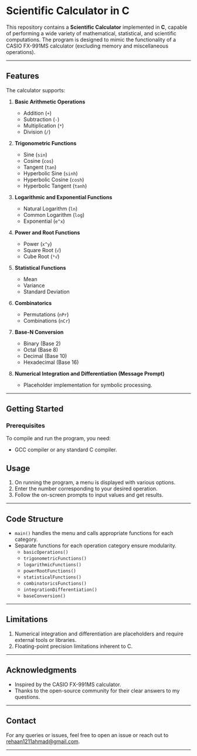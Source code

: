 # Scientific Calculator in C  

This repository contains a **Scientific Calculator** implemented in **C**, capable of performing a wide variety of mathematical, statistical, and scientific computations. The program is designed to mimic the functionality of a CASIO FX-991MS calculator (excluding memory and miscellaneous operations).  

---

## **Features**  

The calculator supports:  

1. **Basic Arithmetic Operations**  
   - Addition (`+`)  
   - Subtraction (`-`)  
   - Multiplication (`*`)  
   - Division (`/`)  

2. **Trigonometric Functions**  
   - Sine (`sin`)  
   - Cosine (`cos`)  
   - Tangent (`tan`)  
   - Hyperbolic Sine (`sinh`)  
   - Hyperbolic Cosine (`cosh`)  
   - Hyperbolic Tangent (`tanh`)  

3. **Logarithmic and Exponential Functions**  
   - Natural Logarithm (`ln`)  
   - Common Logarithm (`log`)  
   - Exponential (`e^x`)  

4. **Power and Root Functions**  
   - Power (`x^y`)  
   - Square Root (`√`)  
   - Cube Root (`³√`)  

5. **Statistical Functions**  
   - Mean  
   - Variance  
   - Standard Deviation  

6. **Combinatorics**  
   - Permutations (`nPr`)  
   - Combinations (`nCr`)  

7. **Base-N Conversion**  
   - Binary (Base 2)  
   - Octal (Base 8)  
   - Decimal (Base 10)  
   - Hexadecimal (Base 16)  

8. **Numerical Integration and Differentiation (Message Prompt)**  
   - Placeholder implementation for symbolic processing.  

---

## **Getting Started**  

### **Prerequisites**  
To compile and run the program, you need:  
- GCC compiler or any standard C compiler.  


## **Usage**  

1. On running the program, a menu is displayed with various options.  
2. Enter the number corresponding to your desired operation.  
3. Follow the on-screen prompts to input values and get results.  

---

## **Code Structure**  

- `main()` handles the menu and calls appropriate functions for each category.  
- Separate functions for each operation category ensure modularity.  
  - `basicOperations()`  
  - `trigonometricFunctions()`  
  - `logarithmicFunctions()`  
  - `powerRootFunctions()`  
  - `statisticalFunctions()`  
  - `combinatoricsFunctions()`  
  - `integrationDifferentiation()`  
  - `baseConversion()`  

---

## **Limitations**  

1. Numerical integration and differentiation are placeholders and require external tools or libraries.  
2. Floating-point precision limitations inherent to C.  

---

## **Acknowledgments**  

- Inspired by the CASIO FX-991MS calculator.  
- Thanks to the open-source community for their clear answers to my questions.  

---

## **Contact**  

For any queries or issues, feel free to open an issue or reach out to [rehaan1211ahmad@gmail.com](mailto:rehaan1211ahmad@gmail.com).  

---
